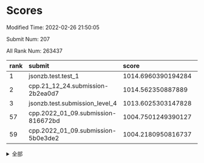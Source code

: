 # Scores

Modified Time: 2022-02-26 21:50:05

Submit Num: 207

All Rank Num: 263437

| rank |               submit               |       score        |       sigma        | pk_num |
| :--- | :--------------------------------- | :----------------- | :----------------- | :----- |
| 1    | jsonzb.test.test_1                 | 1014.6960390194284 | 0.8734825327635972 | 5092   |
| 2    | cpp.21_12_24.submission-2b2ea0d7   | 1014.562350887889  | 0.8493224042800346 | 5092   |
| 3    | jsonzb.test.submission_level_4     | 1013.6025303147828 | 0.8126970093150102 | 5085   |
| 57   | cpp.2022_01_09.submission-816672bd | 1004.7501249390127 | 0.7084034376434242 | 5088   |
| 59   | cpp.2022_01_09.submission-5b0e3de2 | 1004.2180950816737 | 0.722596636459488  | 5088   |


<details>
<summary>全部</summary>

| rank |                 submit                 |       score        |       sigma        | pk_num |
| :--- | :------------------------------------- | :----------------- | :----------------- | :----- |
| 1    | jsonzb.test.test_1                     | 1014.6960390194284 | 0.8734825327635972 | 5092   |
| 2    | cpp.21_12_24.submission-2b2ea0d7       | 1014.562350887889  | 0.8493224042800346 | 5092   |
| 3    | jsonzb.test.submission_level_4         | 1013.6025303147828 | 0.8126970093150102 | 5085   |
| 4    | gobigger.level_3.submission_level_3_46 | 1011.3185459017423 | 0.7767542983192488 | 5087   |
| 5    | gobigger.level_3.submission_level_3_4  | 1011.1378953911196 | 0.7837120980829748 | 5089   |
| 6    | gobigger.level_3.submission_level_3_8  | 1011.0617311736576 | 0.7684367508794686 | 5093   |
| 7    | gobigger.level_3.submission_level_3_29 | 1010.9956482925631 | 0.7512178117319203 | 5089   |
| 8    | gobigger.level_3.submission_level_3_26 | 1010.9916346312347 | 0.7668153651335979 | 5088   |
| 9    | gobigger.level_3.submission_level_3_5  | 1010.9059752721283 | 0.7645304194814141 | 5088   |
| 10   | gobigger.level_3.submission_level_3_34 | 1010.7543489853856 | 0.7847561913305389 | 5093   |
| 11   | gobigger.level_3.submission_level_3_3  | 1010.7342091558454 | 0.7527204703949019 | 5091   |
| 12   | gobigger.level_3.submission_level_3_41 | 1010.7105558731266 | 0.751640707562151  | 5091   |
| 13   | gobigger.level_3.submission_level_3_28 | 1010.6359587637522 | 0.763414999093218  | 5093   |
| 14   | gobigger.level_3.submission_level_3_19 | 1010.6357460179099 | 0.7511532175065321 | 5091   |
| 15   | gobigger.level_3.submission_level_3_2  | 1010.6068442023413 | 0.7778304189237819 | 5087   |
| 16   | gobigger.level_3.submission_level_3_9  | 1010.5921991557998 | 0.7776075771567457 | 5088   |
| 17   | gobigger.level_3.submission_level_3_32 | 1010.5152007097817 | 0.7604764881622054 | 5090   |
| 18   | gobigger.level_3.submission_level_3_12 | 1010.430562648711  | 0.7995926792747834 | 5091   |
| 19   | gobigger.level_3.submission_level_3_27 | 1010.3790842976268 | 0.7592908000043792 | 5092   |
| 20   | gobigger.level_3.submission_level_3_15 | 1010.369504524965  | 0.7488338565954101 | 5088   |
| 21   | gobigger.level_3.submission_level_3_17 | 1010.3566392103878 | 0.7755320673258662 | 5090   |
| 22   | gobigger.level_3.submission_level_3_21 | 1010.3325719589935 | 0.7572634282441483 | 5086   |
| 23   | gobigger.level_3.submission_level_3_35 | 1010.217780771721  | 0.7413191105652461 | 5088   |
| 24   | gobigger.level_3.submission_level_3_20 | 1010.112122254153  | 0.7490978032825072 | 5090   |
| 25   | gobigger.level_3.submission_level_3_38 | 1010.0494459785099 | 0.7419470428136437 | 5089   |
| 26   | gobigger.level_3.submission_level_3_40 | 1010.0229712339637 | 0.7856145240940936 | 5095   |
| 27   | gobigger.level_3.submission_level_3_14 | 1010.0052997227808 | 0.7545882058412856 | 5093   |
| 28   | gobigger.level_3.submission_level_3_25 | 1009.9691172379625 | 0.7577922885742505 | 5087   |
| 29   | gobigger.level_3.submission_level_3_31 | 1009.9558982862958 | 0.7820451219836082 | 5083   |
| 30   | gobigger.level_3.submission_level_3_37 | 1009.7894146888266 | 0.7596750165388216 | 5092   |
| 31   | gobigger.level_3.submission_level_3_47 | 1009.6492122863732 | 0.7531489192908872 | 5099   |
| 32   | gobigger.level_3.submission_level_3_18 | 1009.6159761349749 | 0.759749208009171  | 5094   |
| 33   | gobigger.level_3.submission_level_3_44 | 1009.5936928551054 | 0.75600208043175   | 5091   |
| 34   | gobigger.level_3.submission_level_3_10 | 1009.5750798508731 | 0.7446530561535234 | 5093   |
| 35   | gobigger.level_3.submission_level_3_39 | 1009.5577626913071 | 0.7502196008756757 | 5091   |
| 36   | gobigger.level_3.submission_level_3_24 | 1009.5005846963026 | 0.7367901095909023 | 5095   |
| 37   | gobigger.level_3.submission_level_3_11 | 1009.4861422066499 | 0.7323607805882427 | 5093   |
| 38   | gobigger.level_3.submission_level_3_45 | 1009.4518219654709 | 0.7476024880628515 | 5096   |
| 39   | gobigger.level_3.submission_level_3_1  | 1009.261093733943  | 0.763780035304969  | 5095   |
| 40   | gobigger.level_3.submission_level_3_42 | 1009.1623859936467 | 0.7552788957074416 | 5087   |
| 41   | gobigger.level_3.submission_level_3_36 | 1009.1180659287442 | 0.7544542476297108 | 5092   |
| 42   | gobigger.level_3.submission_level_3_43 | 1009.0751479171976 | 0.747987501749299  | 5092   |
| 43   | gobigger.level_3.submission_level_3_30 | 1009.0190084788901 | 0.7322562722905692 | 5093   |
| 44   | gobigger.level_3.submission_level_3_22 | 1008.991230387435  | 0.7446068786573367 | 5090   |
| 45   | gobigger.level_3.submission_level_3_13 | 1008.990762951203  | 0.7604254894254089 | 5092   |
| 46   | gobigger.level_3.submission_level_3_23 | 1008.9184957013333 | 0.7375684549357403 | 5086   |
| 47   | gobigger.level_3.submission_level_3_48 | 1008.8327212036058 | 0.7304297417538451 | 5091   |
| 48   | gobigger.level_3.submission_level_3_33 | 1008.8245352474108 | 0.7543285599081757 | 5090   |
| 49   | gobigger.level_3.submission_level_3_6  | 1008.819710865551  | 0.7452005456398633 | 5090   |
| 50   | gobigger.level_3.submission_level_3_0  | 1008.5462696348108 | 0.7429081235770388 | 5090   |
| 51   | gobigger.level_3.submission_level_3_49 | 1008.4188961541847 | 0.7174533676576722 | 5093   |
| 52   | gobigger.level_3.submission_level_3_7  | 1008.3327449876797 | 0.7587723857402919 | 5094   |
| 53   | gobigger.level_3.submission_level_3_16 | 1008.2030375709097 | 0.7622761531406801 | 5090   |
| 54   | gobigger.level_1.submission_level_1_29 | 1005.0371494528944 | 0.7320695215489974 | 5086   |
| 55   | gobigger.level_1.submission_level_1_14 | 1004.8574271506683 | 0.7207312926759145 | 5091   |
| 56   | gobigger.level_1.submission_level_1_15 | 1004.8328099556911 | 0.7302226995107239 | 5090   |
| 57   | cpp.2022_01_09.submission-816672bd     | 1004.7501249390127 | 0.7084034376434242 | 5088   |
| 58   | gobigger.level_1.submission_level_1_1  | 1004.3134088550895 | 0.7160725121638215 | 5085   |
| 59   | cpp.2022_01_09.submission-5b0e3de2     | 1004.2180950816737 | 0.722596636459488  | 5088   |
| 60   | gobigger.level_1.submission_level_1_46 | 1004.1223025450417 | 0.7189066999812148 | 5088   |
| 61   | gobigger.level_1.submission_level_1_47 | 1004.119495878286  | 0.7196651757678151 | 5089   |
| 62   | gobigger.level_1.submission_level_1_19 | 1004.0811638839983 | 0.7052324307204461 | 5093   |
| 63   | gobigger.level_1.submission_level_1_35 | 1004.0220543160746 | 0.7206467194861528 | 5092   |
| 64   | gobigger.level_1.submission_level_1_26 | 1003.9740612205259 | 0.7103688875282308 | 5092   |
| 65   | gobigger.level_1.submission_level_1_4  | 1003.9518019037508 | 0.7162575889351409 | 5094   |
| 66   | gobigger.level_1.submission_level_1_12 | 1003.9280797483124 | 0.7145926909276902 | 5090   |
| 67   | gobigger.level_1.submission_level_1_22 | 1003.8833476863933 | 0.7167995819675397 | 5091   |
| 68   | gobigger.level_1.submission_level_1_32 | 1003.7966157941681 | 0.7102987920499405 | 5094   |
| 69   | gobigger.level_1.submission_level_1_6  | 1003.7489546998215 | 0.7160346027434445 | 5089   |
| 70   | gobigger.level_1.submission_level_1_21 | 1003.6330177227103 | 0.702952116872446  | 5086   |
| 71   | gobigger.level_1.submission_level_1_5  | 1003.5502642250592 | 0.7221057873187744 | 5085   |
| 72   | gobigger.level_1.submission_level_1_2  | 1003.5442049208574 | 0.7067325337707602 | 5089   |
| 73   | gobigger.level_1.submission_level_1_42 | 1003.5426882841022 | 0.7058370599240499 | 5093   |
| 74   | gobigger.level_1.submission_level_1_30 | 1003.5413478322821 | 0.7099200733691244 | 5091   |
| 75   | gobigger.level_1.submission_level_1_31 | 1003.5142180896987 | 0.7118482451463418 | 5084   |
| 76   | gobigger.level_1.submission_level_1_37 | 1003.5085404663698 | 0.7170743400495846 | 5089   |
| 77   | gobigger.level_1.submission_level_1_49 | 1003.4998639290264 | 0.7206520128081391 | 5093   |
| 78   | gobigger.level_1.submission_level_1_33 | 1003.4871028333341 | 0.711726819293767  | 5087   |
| 79   | gobigger.level_1.submission_level_1_13 | 1003.4093740401099 | 0.7165493592447593 | 5084   |
| 80   | gobigger.level_1.submission_level_1_7  | 1003.4053496900428 | 0.714750369585331  | 5090   |
| 81   | gobigger.level_1.submission_level_1_41 | 1003.3752094825445 | 0.725967181791626  | 5092   |
| 82   | gobigger.level_1.submission_level_1_3  | 1003.3656267976062 | 0.7236137923216789 | 5089   |
| 83   | gobigger.level_1.submission_level_1_43 | 1003.327930142636  | 0.7061224243074714 | 5089   |
| 84   | gobigger.level_1.submission_level_1_38 | 1003.2904814095398 | 0.7157829104157447 | 5093   |
| 85   | gobigger.level_1.submission_level_1_27 | 1003.1975211515435 | 0.7154494678683321 | 5091   |
| 86   | gobigger.level_1.submission_level_1_16 | 1003.1687190848178 | 0.7242633288349792 | 5086   |
| 87   | gobigger.level_1.submission_level_1_17 | 1003.0987014854416 | 0.7198064521210547 | 5092   |
| 88   | gobigger.level_1.submission_level_1_25 | 1002.998709286964  | 0.7175342894900196 | 5087   |
| 89   | gobigger.level_1.submission_level_1_39 | 1002.9108754157849 | 0.7143015643572647 | 5088   |
| 90   | gobigger.level_1.submission_level_1_44 | 1002.7851402105722 | 0.7107845678412344 | 5093   |
| 91   | gobigger.level_1.submission_level_1_18 | 1002.7400799344774 | 0.7184601181447067 | 5087   |
| 92   | gobigger.level_1.submission_level_1_23 | 1002.7112250356158 | 0.7244443828732093 | 5083   |
| 93   | gobigger.level_1.submission_level_1_36 | 1002.7038191177229 | 0.6989461570649    | 5098   |
| 94   | gobigger.level_1.submission_level_1_34 | 1002.7018036611857 | 0.709796607578226  | 5091   |
| 95   | gobigger.level_1.submission_level_1_10 | 1002.5785266036415 | 0.7077513369675094 | 5088   |
| 96   | gobigger.level_1.submission_level_1_40 | 1002.5653582458655 | 0.7101044131465734 | 5094   |
| 97   | gobigger.level_1.submission_level_1_8  | 1002.5466468108467 | 0.7173005814677782 | 5090   |
| 98   | gobigger.level_1.submission_level_1_0  | 1002.5436624820682 | 0.7215667385609826 | 5090   |
| 99   | gobigger.level_1.submission_level_1_28 | 1002.4576587675688 | 0.7143773612423796 | 5088   |
| 100  | gobigger.level_1.submission_level_1_45 | 1002.2146185699291 | 0.7044075127155501 | 5096   |
| 101  | gobigger.level_1.submission_level_1_9  | 1002.210655813989  | 0.7134437696585411 | 5098   |
| 102  | gobigger.level_1.submission_level_1_20 | 1002.1796339053784 | 0.7131232784857044 | 5095   |
| 103  | gobigger.level_1.submission_level_1_24 | 1002.1794492535041 | 0.7093187762450683 | 5089   |
| 104  | gobigger.level_1.submission_level_1_48 | 1002.0561990416676 | 0.7095338859392359 | 5089   |
| 105  | gobigger.level_1.submission_level_1_11 | 1001.2479605954622 | 0.7005004877313615 | 5090   |
| 106  | gobigger.random.submission_random_41   | 997.3136673416666  | 0.7053573364394362 | 5091   |
| 107  | gobigger.random.submission_random_32   | 997.1445562529018  | 0.7002082911993617 | 5092   |
| 108  | gobigger.random.submission_random_45   | 997.0937709664665  | 0.7115964807676163 | 5090   |
| 109  | gobigger.random.submission_random_25   | 997.0163299660322  | 0.7088789975374358 | 5091   |
| 110  | gobigger.random.submission_random_28   | 996.9234706350036  | 0.7066900519409453 | 5091   |
| 111  | gobigger.random.submission_random_47   | 996.9021330849293  | 0.7026651215610168 | 5094   |
| 112  | gobigger.random.submission_random_35   | 996.8014199615053  | 0.710892120322214  | 5084   |
| 113  | gobigger.random.submission_random_19   | 996.7982561061988  | 0.7299388626847465 | 5095   |
| 114  | gobigger.random.submission_random_33   | 996.7510272953072  | 0.7092725154715903 | 5092   |
| 115  | gobigger.random.submission_random_15   | 996.6923144035609  | 0.7020650643874227 | 5088   |
| 116  | gobigger.random.submission_random_1    | 996.6371408972869  | 0.7116807146733782 | 5089   |
| 117  | gobigger.random.submission_random_9    | 996.6041760143195  | 0.7069590282023875 | 5091   |
| 118  | gobigger.random.submission_random_22   | 996.5939735066427  | 0.7182384589722508 | 5091   |
| 119  | gobigger.random.submission_random_6    | 996.5769663863147  | 0.7004280187175351 | 5094   |
| 120  | gobigger.random.submission_random_30   | 996.5696850390098  | 0.7052136974253131 | 5090   |
| 121  | gobigger.random.submission_random_2    | 996.3977087076883  | 0.7089262973334889 | 5088   |
| 122  | gobigger.random.submission_random_11   | 996.3260672984748  | 0.7177046866229356 | 5091   |
| 123  | gobigger.random.submission_random_44   | 996.1984391776106  | 0.710871527713209  | 5090   |
| 124  | gobigger.random.submission_random_24   | 996.1849748815612  | 0.7088764698119977 | 5095   |
| 125  | gobigger.random.submission_random_21   | 996.173428806188   | 0.7116511223641335 | 5093   |
| 126  | gobigger.random.submission_random_10   | 996.1672879218762  | 0.7180518887682489 | 5094   |
| 127  | gobigger.random.submission_random_48   | 996.1331679833532  | 0.7033091028888108 | 5095   |
| 128  | gobigger.random.submission_random_20   | 996.1300457037821  | 0.714883188676729  | 5090   |
| 129  | gobigger.random.submission_random_0    | 996.100965336081   | 0.7268265444370348 | 5097   |
| 130  | gobigger.random.submission_random_34   | 996.0805229912883  | 0.723390019497751  | 5085   |
| 131  | gobigger.random.submission_random_26   | 996.0705107369002  | 0.7097666560633948 | 5087   |
| 132  | gobigger.random.submission_random_42   | 996.0265434952709  | 0.7135078405337586 | 5098   |
| 133  | gobigger.random.submission_random_4    | 995.9585028584347  | 0.7065228136061912 | 5086   |
| 134  | gobigger.random.submission_random_36   | 995.9046722986467  | 0.6930731408016283 | 5091   |
| 135  | gobigger.random.submission_random_8    | 995.8979554656341  | 0.6947172202919156 | 5091   |
| 136  | gobigger.random.submission_random_5    | 995.8309797151031  | 0.7132836352229425 | 5097   |
| 137  | gobigger.random.submission_random_49   | 995.808545756051   | 0.7111343678935227 | 5089   |
| 138  | gobigger.random.submission_random_39   | 995.786041808589   | 0.7093199925878526 | 5091   |
| 139  | gobigger.random.submission_random_29   | 995.7762390043055  | 0.715370541743342  | 5092   |
| 140  | gobigger.random.submission_random_13   | 995.6688206702887  | 0.7168957547139658 | 5092   |
| 141  | gobigger.random.submission_random_3    | 995.6593881742541  | 0.7117093854596536 | 5092   |
| 142  | gobigger.random.submission_random_37   | 995.6447965047246  | 0.7034852712092419 | 5096   |
| 143  | gobigger.random.submission_random_46   | 995.5889876336017  | 0.7073223041810519 | 5095   |
| 144  | gobigger.random.submission_random_23   | 995.524267074163   | 0.7197271436888926 | 5090   |
| 145  | gobigger.random.submission_random_27   | 995.4381672623705  | 0.7084904301200523 | 5092   |
| 146  | gobigger.random.submission_random_18   | 995.4218080838715  | 0.7054885035495219 | 5093   |
| 147  | gobigger.random.submission_random_43   | 995.3954326895451  | 0.7051685656565402 | 5089   |
| 148  | gobigger.random.submission_random_12   | 995.3898667783933  | 0.7064286493279355 | 5091   |
| 149  | gobigger.random.submission_random_38   | 995.2388202142363  | 0.7099242670299973 | 5091   |
| 150  | gobigger.random.submission_random_17   | 995.0363949325047  | 0.7025967187394463 | 5087   |
| 151  | gobigger.random.submission_random_14   | 994.9954606422694  | 0.7128682629547362 | 5089   |
| 152  | gobigger.random.submission_random_40   | 994.8675974672603  | 0.7107850162892091 | 5088   |
| 153  | gobigger.random.submission_random_7    | 994.8589961086541  | 0.7175141018034438 | 5087   |
| 154  | gobigger.random.submission_random_31   | 994.39674019329    | 0.7136398463994843 | 5088   |
| 155  | gobigger.level_2.submission_level_2_35 | 994.3430570000583  | 0.7258324451864048 | 5091   |
| 156  | gobigger.level_2.submission_level_2_28 | 994.2163280361395  | 0.7268246269040158 | 5094   |
| 157  | gobigger.random.submission_random_16   | 994.1834754893902  | 0.7124580291726389 | 5089   |
| 158  | gobigger.level_2.submission_level_2_26 | 993.7625894695956  | 0.7387604895980306 | 5098   |
| 159  | gobigger.level_2.submission_level_2_7  | 993.7094964954163  | 0.7475457352145781 | 5091   |
| 160  | gobigger.level_2.submission_level_2_1  | 993.2735525723765  | 0.7352048973871885 | 5093   |
| 161  | gobigger.level_2.submission_level_2_0  | 993.0975196475572  | 0.7421653224821548 | 5094   |
| 162  | gobigger.level_2.submission_level_2_4  | 993.0177611063019  | 0.746820240333239  | 5092   |
| 163  | gobigger.level_2.submission_level_2_13 | 992.8695994748134  | 0.7535481944066776 | 5094   |
| 164  | gobigger.level_2.submission_level_2_34 | 992.837310564974   | 0.7519284100578131 | 5089   |
| 165  | gobigger.level_2.submission_level_2_9  | 992.719284972305   | 0.7304222173468877 | 5093   |
| 166  | gobigger.level_2.submission_level_2_2  | 992.7148016401521  | 0.7499127837247104 | 5091   |
| 167  | gobigger.level_2.submission_level_2_45 | 992.6600867157548  | 0.7392856298956691 | 5083   |
| 168  | gobigger.level_2.submission_level_2_23 | 992.5689477279578  | 0.7449067043989941 | 5089   |
| 169  | gobigger.level_2.submission_level_2_46 | 992.5555490650307  | 0.742828975530658  | 5097   |
| 170  | gobigger.level_2.submission_level_2_3  | 992.5279298422271  | 0.7425441317583324 | 5086   |
| 171  | gobigger.level_2.submission_level_2_24 | 992.5160414730976  | 0.7303140099170923 | 5091   |
| 172  | gobigger.level_2.submission_level_2_42 | 992.4560209031595  | 0.7454741503337398 | 5094   |
| 173  | gobigger.level_2.submission_level_2_20 | 992.3854854316731  | 0.7274041327178904 | 5091   |
| 174  | gobigger.level_2.submission_level_2_25 | 992.3626517063794  | 0.7452864251276098 | 5091   |
| 175  | gobigger.level_2.submission_level_2_44 | 992.3588071533827  | 0.7519529200708802 | 5090   |
| 176  | gobigger.level_2.submission_level_2_18 | 992.3575921343     | 0.7349011256535244 | 5093   |
| 177  | gobigger.level_2.submission_level_2_41 | 992.2910598172967  | 0.7443118887089616 | 5095   |
| 178  | gobigger.level_2.submission_level_2_10 | 992.2730182315662  | 0.7510351549639499 | 5088   |
| 179  | gobigger.level_2.submission_level_2_19 | 992.2106717886812  | 0.7371900345314363 | 5091   |
| 180  | gobigger.level_2.submission_level_2_40 | 992.1461275181246  | 0.7423822593266625 | 5093   |
| 181  | gobigger.level_2.submission_level_2_5  | 992.1343750671782  | 0.7521085966582794 | 5092   |
| 182  | gobigger.level_2.submission_level_2_15 | 992.1225899246023  | 0.7388826282253897 | 5086   |
| 183  | gobigger.level_2.submission_level_2_30 | 992.0926842833097  | 0.7398115173910537 | 5088   |
| 184  | gobigger.level_2.submission_level_2_14 | 991.8258860716611  | 0.7508385542907334 | 5091   |
| 185  | gobigger.level_2.submission_level_2_37 | 991.8173715089129  | 0.7440332117251064 | 5092   |
| 186  | gobigger.level_2.submission_level_2_39 | 991.7999579331826  | 0.7471052781933628 | 5085   |
| 187  | gobigger.level_2.submission_level_2_47 | 991.781086713288   | 0.7394199626009237 | 5085   |
| 188  | gobigger.level_2.submission_level_2_38 | 991.7505564945559  | 0.7536495022035503 | 5092   |
| 189  | gobigger.level_2.submission_level_2_12 | 991.6754244669046  | 0.7420687045685728 | 5092   |
| 190  | gobigger.level_2.submission_level_2_29 | 991.6510182242769  | 0.7435573477505392 | 5092   |
| 191  | gobigger.level_2.submission_level_2_36 | 991.5416907456998  | 0.7454278168040438 | 5087   |
| 192  | gobigger.level_2.submission_level_2_27 | 991.4914298453925  | 0.7331983665776096 | 5091   |
| 193  | gobigger.level_2.submission_level_2_33 | 991.4518812767027  | 0.7383323975038316 | 5088   |
| 194  | gobigger.level_2.submission_level_2_48 | 991.378623626738   | 0.7627116995665739 | 5094   |
| 195  | gobigger.level_2.submission_level_2_21 | 991.3645631554211  | 0.7304335423272154 | 5094   |
| 196  | gobigger.level_2.submission_level_2_8  | 991.3325851279411  | 0.7482429214254369 | 5089   |
| 197  | gobigger.level_2.submission_level_2_11 | 991.317792420182   | 0.741757672524933  | 5088   |
| 198  | gobigger.level_2.submission_level_2_16 | 991.1293636440545  | 0.7504928455873171 | 5084   |
| 199  | gobigger.level_2.submission_level_2_17 | 991.0912251748919  | 0.7369596491930397 | 5093   |
| 200  | gobigger.level_2.submission_level_2_49 | 991.0740800306282  | 0.7517571593256132 | 5092   |
| 201  | gobigger.level_2.submission_level_2_32 | 990.9022439368281  | 0.7597360587688203 | 5090   |
| 202  | gobigger.level_2.submission_level_2_22 | 990.5980415783607  | 0.7567584897963713 | 5085   |
| 203  | gobigger.level_2.submission_level_2_43 | 990.5178019009834  | 0.7608028871836063 | 5089   |
| 204  | gobigger.level_2.submission_level_2_31 | 990.116353629629   | 0.7834295058442056 | 5093   |
| 205  | gobigger.level_2.submission_level_2_6  | 990.0182193371254  | 0.7797904755749676 | 5088   |
| 206  | gobigger.none.submission_none_0        | 978.7828648748123  | 1.2695914591658408 | 5091   |
| 207  | gobigger.none.submission_none_1        | 977.1949516776644  | 1.4410333219277665 | 5091   |

</details>